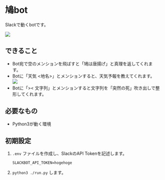 # 鳩bot

Slackで動くbotです。

![](https://github.com/nakkaa/hato-age-bot/blob/images/hato1.png)

## できること

- Bot宛で空のメンションを飛ばすと「鳩は唐揚げ」と真理を返してくれます。
- Botに「天気 <地名>」とメンションすると、天気予報を教えてくれます。
![](https://github.com/nakkaa/hato-age-bot/blob/images/hato2.png)
- Botに「>< 文字列」とメンションすると文字列を「突然の死」吹き出しで整形してくれます。

## 必要なもの
- Python3が動く環境

## 初期設定

1. `.env` ファイルを作成し、SlackのAPI Tokenを記述します。
    ```.env
    SLACKBOT_API_TOKEN=hogehoge
    ```
2. `python3 ./run.py` します。
